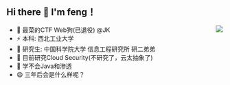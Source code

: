 ## Hi there 👋 I'm feng！
<a href="https://github.com/anuraghazra/github-readme-stats">
  <img align="right" src="https://github-readme-stats.vercel.app/api?username=bfengj&show_icons=true&theme=radical&count_private=true" />
</a>


- 🔭 最菜的CTF Web狗(已退役) @JK
- ⚡  本科: 西北工业大学
- 🌱 研究生: 中国科学院大学 信息工程研究所 研二弟弟
- 👯 目前研究Cloud Security(不研究了，云太抽象了)
- 🤔 学不会Java和渗透
- 😄 三年后会是什么样呢？











